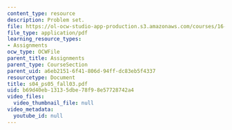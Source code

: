 ```yaml
---
content_type: resource
description: Problem set.
file: https://ol-ocw-studio-app-production.s3.amazonaws.com/courses/16-01-unified-engineering-i-ii-iii-iv-fall-2005-spring-2006/b69d40eb13135dbe78f98e57728742a4_s04_ps05_fall03.pdf
file_type: application/pdf
learning_resource_types:
- Assignments
ocw_type: OCWFile
parent_title: Assignments
parent_type: CourseSection
parent_uid: a6eb2151-6f41-806d-94ff-dc83eb5f4337
resourcetype: Document
title: s04_ps05_fall03.pdf
uid: b69d40eb-1313-5dbe-78f9-8e57728742a4
video_files:
  video_thumbnail_file: null
video_metadata:
  youtube_id: null
---
```

